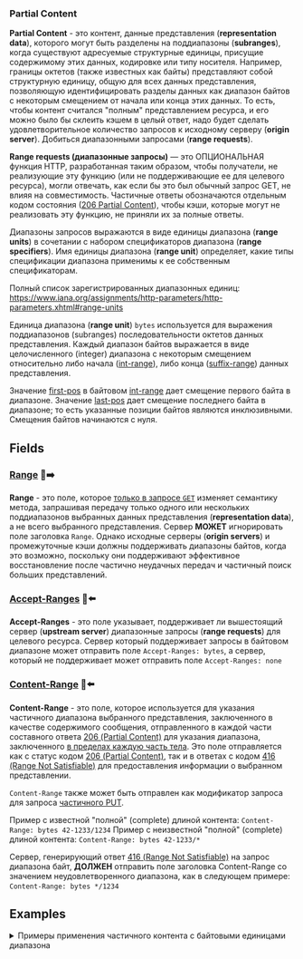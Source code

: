 ### Partial Content


**Partial Content** - это контент, данные представления (**representation data**), которого могут быть разделены на поддиапазоны (**subranges**), когда существуют адресуемые структурные единицы, присущие содержимому этих данных, кодировке или типу носителя. Например, границы октетов (также известных как байты) представляют собой структурную единицу, общую для всех данных представления, позволяющую идентифицировать разделы данных как диапазон байтов с некоторым смещением от начала или конца этих данных. То есть, чтобы контент считался "полным" представлением ресурса, и его можно было бы склеить кэшем в целый ответ, надо будет сделать удовлетворительное количество запросов к исходному серверу (**origin server**). Добиться диапазонными запросами (**range requests**).

**Range requests (диапазонные запросы)** — это ОПЦИОНАЛЬНАЯ функция HTTP, разработанная таким образом, чтобы получатели, не реализующие эту функцию (или не поддерживающие ее для целевого ресурса), могли отвечать, как если бы это был обычный запрос GET, не влияя на совместимость. Частичные ответы обозначаются отдельным кодом состояния ([206 Partial Content](https://www.rfc-editor.org/rfc/rfc9110.html#name-206-partial-content)), чтобы кэши, которые могут не реализовать эту функцию, не приняли их за полные ответы.

Диапазоны запросов выражаются в виде единицы диапазона (**range units**) в сочетании с набором спецификаторов диапазона (**range specifiers**). Имя единицы диапазона (**range unit**) определяет, какие типы спецификации диапазона применимы к ее собственным спецификаторам.

Полный список зарегистрированных диапазонных единиц: https://www.iana.org/assignments/http-parameters/http-parameters.xhtml#range-units

Единица диапазона (**range unit**) `bytes` используется для выражения поддиапазонов (subranges) последовательности октетов данных представления. Каждый диапазон байтов выражается в виде целочисленного (integer) диапазона с некоторым смещением относительно либо начала ([int-range](https://www.rfc-editor.org/rfc/rfc9110.html#rule.int-range)), либо конца ([suffix-range](https://www.rfc-editor.org/rfc/rfc9110.html#rule.suffix-range)) данных представления.

Значение [first-pos](https://www.rfc-editor.org/rfc/rfc9110.html#rule.int-range) в байтовом [int-range](https://www.rfc-editor.org/rfc/rfc9110.html#rule.int-range) дает смещение первого байта в диапазоне. Значение [last-pos](https://www.rfc-editor.org/rfc/rfc9110.html#rule.int-range) дает смещение последнего байта в диапазоне; то есть указанные позиции байтов являются инклюзивными. Смещения байтов начинаются с нуля.

## Fields

### [Range](https://www.rfc-editor.org/rfc/rfc9110.html#name-range) 🎩➡️

**Range** - это поле, которое [только в запросе `GET`](https://www.rfc-editor.org/rfc/rfc9110.html#section-14.2-4) изменяет семантику метода, запрашивая передачу только одного или нескольких поддиапазонов выбранных данных представления (**representation data**), а не всего выбранного представления. Сервер **МОЖЕТ** игнорировать поле заголовка `Range`. Однако исходные серверы (**origin servers**) и промежуточные кэши должны поддерживать диапазоны байтов, когда это возможно, поскольку они поддерживают эффективное восстановление после частично неудачных передач и частичный поиск больших представлений.

### [Accept-Ranges](https://www.rfc-editor.org/rfc/rfc9110.html#name-accept-ranges) 🎩⬅️

**Accept-Ranges** - это поле указывает, поддерживает ли вышестоящий сервер (**upstream server**) диапазонные запросы (**range requests**) для целевого ресурса. Сервер который поддерживает запросы в байтовом диапазоне может отправить поле `Accept-Ranges: bytes`, а сервер, который не поддерживает может отправить поле `Accept-Ranges: none`

### [Content-Range](https://www.rfc-editor.org/rfc/rfc9110.html#name-content-range) 🎩⬅️

**Content-Range** - это поле, которое используется для указания частичного диапазона выбранного представления, заключенного в качестве содержимого сообщения, отправленного в каждой части составного ответа [206 (Partial Content)](https://www.rfc-editor.org/rfc/rfc9110.html#status.206) для указания диапазона, заключенного [в пределах каждую часть тела](https://www.rfc-editor.org/rfc/rfc9110.html#multipart.byteranges). Это поле отправляется как с статус кодом [206 (Partial Content)](https://www.rfc-editor.org/rfc/rfc9110.html#status.206), так и в ответах с кодом [416 (Range Not Satisfiable)](https://www.rfc-editor.org/rfc/rfc9110.html#status.416) для предоставления информации о выбранном представлении.

`Content-Range` также может быть отправлен как модификатор запроса для запроса [частичного PUT](https://www.rfc-editor.org/rfc/rfc9110.html#partial.PUT).

Пример с известной "полной" (complete) длиной контента: `Content-Range: bytes 42-1233/1234`
Пример с неизвестной "полной" (complete) длиной контента: `Content-Range: bytes 42-1233/*`

Сервер, генерирующий ответ [416 (Range Not Satisfiable)](https://www.rfc-editor.org/rfc/rfc9110.html#status.416) на запрос диапазона байт, **ДОЛЖЕН** отправить поле заголовка Content-Range со значением неудовлетворенного диапазона, как в следующем примере: `Content-Range: bytes */1234`

## Examples

<details><summary>Примеры применения частичного контента с байтовыми единицами диапазона</summary>
<p>

- <details><summary>Видео превью - dzen.ru</summary>
  <p>

  Инициализирующий (не кэшированный) ответ

  ![dzen.ru - пример не кешированного ответа](../assets/partial-content/dzen/no-cached-1.png) -

  Кешированный ответ

  ![dzen.ru - пример кешированного ответа](../assets/partial-content/dzen/cached-1.png)

  </p>
  </details>
- <details><summary>Аудио файл - vk.com</summary>
  <p>

  Не понятно зачем его отправили именно так, так как аудио файлы маленькие.

  Инициализирующий (не кэшированный) ответ

  ![vk.com - пример не кешированного ответа](../assets/partial-content/vk/no-cached-1.png) -

  Кешированный ответ

  ![vk.com - пример кешированного ответа](../assets/partial-content/vk/cached-1.png)

  </p>
  </details>
- <details><summary>Видео, которое разбито по байтам - pinterest.com</summary>
  <p>
  
  Инициализирующие (не кэшированные) ответы

  Первый не кешированный ответ
  ![pinterest.com - пример не кешированного ответа 1](../assets/partial-content/pinterest/no-cached-1.png)

  N-number не кешированный ответ
  ![pinterest.com - пример не кешированного ответа 2](../assets/partial-content/pinterest/no-cached-2.png)

  Последний не кешированный ответ
  ![pinterest.com - пример не кешированного ответа 3](../assets/partial-content/pinterest/no-cached-1.png)


  Первый кешированный ответ
  ![pinterest.com - пример кешированного ответа 1](../assets/partial-content/pinterest/cached-1.png)

  N-number кешированный ответ
  ![pinterest.com - пример кешированного ответа 2](../assets/partial-content/pinterest/cached-2.png)

  Последний кешированный ответ
  ![pinterest.com - пример кешированного ответа 3](../assets/partial-content/pinterest/cached-3.png)

  </p>
  </details>


</p>
</details>
